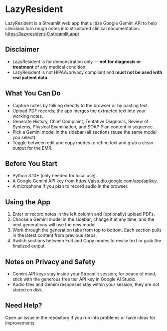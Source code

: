 # LazyResident
LazyResident is a Streamlit web app that ulitize Google Gemini API to help clinicians turn rough notes into structured clinical documentation.
https://lazyresident-0.streamlit.app/

## Disclaimer
- LazyResident is for demonstration only — **not for diagnosis or treatment** of any medical condition.
- LazyResident is not HIPAA/privacy compliant and **must not be used with real patient data.**

## What You Can Do
- Capture notes by talking directly to the browser or by pasting text.
- Upload PDF records; the app merges the extracted text into your working notes.
- Generate History, Chief Complaint, Tentative Diagnosis, Review of Systems, Physical Examination, and SOAP Plan content in sequence.
- Pick a Gemini model in the sidebar (all sections reuse the same model you select).
- Toggle between edit and copy modes to refine text and grab a clean output for the EMR.

## Before You Start
- Python 3.10+ (only needed for local use).
- A Google Gemini API key from https://aistudio.google.com/app/apikey.
- A microphone if you plan to record audio in the browser.

## Using the App
1. Enter or record notes in the left column and (optionally) upload PDFs.
2. Choose a Gemini model in the sidebar; change it at any time, and the next generations will use the new model.
3. Work through the generation tabs from top to bottom. Each section pulls in the latest content from previous steps.
4. Switch sections between Edit and Copy modes to revise text or grab the finalized output.

## Notes on Privacy and Safety
- Gemini API keys stay inside your Streamlit session; for peace of mind, stick with the generous free tier API key in Google AI Studio.
- Audio files and Gemini responses stay within your session; they are not stored on disk.

## Need Help?
Open an issue in the repository if you run into problems or have ideas for improvements.

